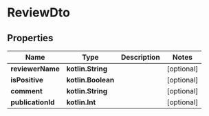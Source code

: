 
# ReviewDto

## Properties
Name | Type | Description | Notes
------------ | ------------- | ------------- | -------------
**reviewerName** | **kotlin.String** |  |  [optional]
**isPositive** | **kotlin.Boolean** |  |  [optional]
**comment** | **kotlin.String** |  |  [optional]
**publicationId** | **kotlin.Int** |  |  [optional]



